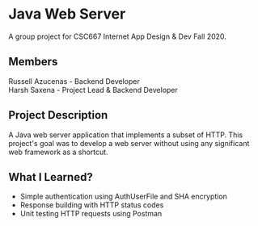 # Java Web Server
A group project for CSC667 Internet App Design & Dev Fall 2020.

## Members
Russell Azucenas - Backend Developer  
Harsh Saxena - Project Lead & Backend Developer

## Project Description
A Java web server application that implements a subset of HTTP. This project's goal was to develop a web server without using any significant web framework as a shortcut.

## What I Learned?
- Simple authentication using AuthUserFile and SHA encryption
- Response building with HTTP status codes
- Unit testing HTTP requests using Postman
